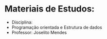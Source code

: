 # Materiais de Estudos:
- Disciplina:
- Programação orientada e Estrutura de dados
- Professor: Joselito Mendes
